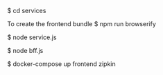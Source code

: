 $ cd services

To create the frontend bundle
$ npm run browserify

$ node service.js

$ node bff.js


$ docker-compose up frontend zipkin